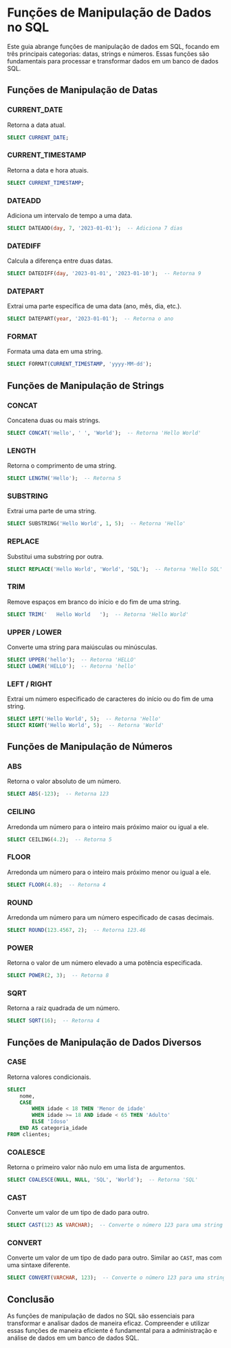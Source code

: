 # Funções de Manipulação de Dados no SQL

Este guia abrange funções de manipulação de dados em SQL, focando em três principais categorias: datas, strings e números. Essas funções são fundamentais para processar e transformar dados em um banco de dados SQL.

## Funções de Manipulação de Datas

### CURRENT_DATE

Retorna a data atual.

```sql
SELECT CURRENT_DATE;
```

### CURRENT_TIMESTAMP

Retorna a data e hora atuais.

```sql
SELECT CURRENT_TIMESTAMP;
```

### DATEADD

Adiciona um intervalo de tempo a uma data.

```sql
SELECT DATEADD(day, 7, '2023-01-01');  -- Adiciona 7 dias
```

### DATEDIFF

Calcula a diferença entre duas datas.

```sql
SELECT DATEDIFF(day, '2023-01-01', '2023-01-10');  -- Retorna 9
```

### DATEPART

Extrai uma parte específica de uma data (ano, mês, dia, etc.).

```sql
SELECT DATEPART(year, '2023-01-01');  -- Retorna o ano
```

### FORMAT

Formata uma data em uma string.

```sql
SELECT FORMAT(CURRENT_TIMESTAMP, 'yyyy-MM-dd');
```

## Funções de Manipulação de Strings

### CONCAT

Concatena duas ou mais strings.

```sql
SELECT CONCAT('Hello', ' ', 'World');  -- Retorna 'Hello World'
```

### LENGTH

Retorna o comprimento de uma string.

```sql
SELECT LENGTH('Hello');  -- Retorna 5
```

### SUBSTRING

Extrai uma parte de uma string.

```sql
SELECT SUBSTRING('Hello World', 1, 5);  -- Retorna 'Hello'
```

### REPLACE

Substitui uma substring por outra.

```sql
SELECT REPLACE('Hello World', 'World', 'SQL');  -- Retorna 'Hello SQL'
```

### TRIM

Remove espaços em branco do início e do fim de uma string.

```sql
SELECT TRIM('   Hello World   ');  -- Retorna 'Hello World'
```

### UPPER / LOWER

Converte uma string para maiúsculas ou minúsculas.

```sql
SELECT UPPER('hello');  -- Retorna 'HELLO'
SELECT LOWER('HELLO');  -- Retorna 'hello'
```

### LEFT / RIGHT

Extrai um número especificado de caracteres do início ou do fim de uma string.

```sql
SELECT LEFT('Hello World', 5);  -- Retorna 'Hello'
SELECT RIGHT('Hello World', 5);  -- Retorna 'World'
```

## Funções de Manipulação de Números

### ABS

Retorna o valor absoluto de um número.

```sql
SELECT ABS(-123);  -- Retorna 123
```

### CEILING

Arredonda um número para o inteiro mais próximo maior ou igual a ele.

```sql
SELECT CEILING(4.2);  -- Retorna 5
```

### FLOOR

Arredonda um número para o inteiro mais próximo menor ou igual a ele.

```sql
SELECT FLOOR(4.8);  -- Retorna 4
```

### ROUND

Arredonda um número para um número especificado de casas decimais.

```sql
SELECT ROUND(123.4567, 2);  -- Retorna 123.46
```

### POWER

Retorna o valor de um número elevado a uma potência especificada.

```sql
SELECT POWER(2, 3);  -- Retorna 8
```

### SQRT

Retorna a raiz quadrada de um número.

```sql
SELECT SQRT(16);  -- Retorna 4
```

## Funções de Manipulação de Dados Diversos

### CASE

Retorna valores condicionais.

```sql
SELECT 
    nome,
    CASE 
        WHEN idade < 18 THEN 'Menor de idade'
        WHEN idade >= 18 AND idade < 65 THEN 'Adulto'
        ELSE 'Idoso'
    END AS categoria_idade
FROM clientes;
```

### COALESCE

Retorna o primeiro valor não nulo em uma lista de argumentos.

```sql
SELECT COALESCE(NULL, NULL, 'SQL', 'World');  -- Retorna 'SQL'
```

### CAST

Converte um valor de um tipo de dado para outro.

```sql
SELECT CAST(123 AS VARCHAR);  -- Converte o número 123 para uma string '123'
```

### CONVERT

Converte um valor de um tipo de dado para outro. Similar ao `CAST`, mas com uma sintaxe diferente.

```sql
SELECT CONVERT(VARCHAR, 123);  -- Converte o número 123 para uma string '123'
```

## Conclusão

As funções de manipulação de dados no SQL são essenciais para transformar e analisar dados de maneira eficaz. Compreender e utilizar essas funções de maneira eficiente é fundamental para a administração e análise de dados em um banco de dados SQL.